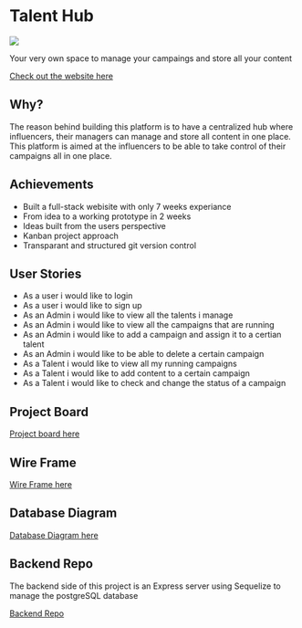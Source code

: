 # Talent Hub


![](https://media.giphy.com/media/W3QMaAwnr6Bche2mcG/giphy.gif)

Your very own space to manage your campaings and store all your content


[Check out the website here](https://scen-talent-hub.netlify.app/)

## Why?

The reason behind building this platform is to have a centralized hub where influencers, their managers can manage and store all content in one place. This platform is aimed at the influencers to be able to take control of their campaigns all in one place.

## Achievements

- Built a full-stack webisite with only 7 weeks experiance 
- From idea to a working prototype in 2 weeks
- Ideas built from the users perspective
- Kanban project approach
- Transparant and structured git version control

## User Stories 

- As a user i would like to login
- As a user i would like to sign up
- As an Admin i would like to view all the talents i manage 
- As an Admin i would like to view all the campaigns that are running 
- As an Admin i would like to add a campaign and assign it to a certian talent 
- As an Admin i would like to be able to delete a certain campaign 
- As a Talent i would like to view all my running campaigns 
- As a Talent i would like to add content to a certain campaign 
- As a Talent i would like to check and change the status of a campaign 


## Project Board 

[Project board here](https://github.com/users/oliverclaxton/projects/1)

## Wire Frame

[Wire Frame here](https://docs.google.com/presentation/d/1Y3aKgCJtrKtGZswOS-4YPkM71f1rA-ce7fMzWfqyu0w/edit?usp=sharing)

## Database Diagram

[Database Diagram here](https://dbdiagram.io/d/5fbaba923a78976d7b7cf0ad)

## Backend Repo

The backend side of this project is an Express server using Sequelize to manage the postgreSQL database

[Backend Repo](https://github.com/oliverclaxton/Talent-Hub-Server)











